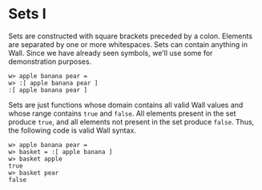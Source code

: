# Sets I

Sets are constructed with square brackets preceded by a colon. Elements are separated by one or more whitespaces.  Sets can contain anything in Wall.  Since we have already seen symbols, we'll use some for demonstration purposes.

```
w> apple banana pear =
w> :[ apple banana pear ]
:[ apple banana pear ]
```

Sets are just functions whose domain contains all valid Wall values and whose range contains `true` and `false`. All elements present in the set produce `true`, and all elements not present in the set produce `false`. Thus, the following code is valid Wall syntax.

```
w> apple banana pear =
w> basket = :[ apple banana ]
w> basket apple
true
w> basket pear
false
```